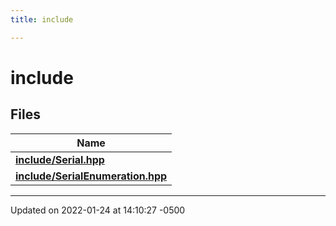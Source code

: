 ```yaml
---
title: include

---
```


# include



## Files

| Name           |
| -------------- |
| **[include/Serial.hpp](/Documentation/Files/_serial_8hpp/#file-serial.hpp)**  |
| **[include/SerialEnumeration.hpp](/Documentation/Files/_serial_enumeration_8hpp/#file-serialenumeration.hpp)**  |






-------------------------------

Updated on 2022-01-24 at 14:10:27 -0500
